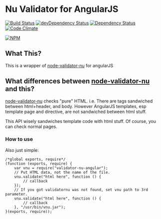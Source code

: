 # Nu Validator for AngularJS

[![Build Status](https://travis-ci.org/hiroaki-yamamoto/node-validator-nu-angular.svg?branch=master)](https://travis-ci.org/hysoftware/node-validator-nu-angular)
[![devDependency Status](https://david-dm.org/hiroaki-yamamoto/node-validator-nu-angular/dev-status.svg?style=flat)](https://david-dm.org/hysoftware/node-validator-nu-angular#info=devDependencies)
[![Dependency Status](https://david-dm.org/hiroaki-yamamoto/node-validator-nu-angular.svg?style=flat)](https://david-dm.org/hysoftware/node-validator-nu-angular)
[![Code Climate](https://codeclimate.com/github/hiroaki-yamamoto/node-validator-nu-angular/badges/gpa.svg)](https://codeclimate.com/github/hysoftware/node-validator-nu-angular)

[![NPM](https://nodei.co/npm/validator-nu-angular.png?downloads=true&downloadRank=true&stars=true)](https://nodei.co/npm/validator-nu-angular/)


## What This?

This is a wrapper of [node-validator-nu](https://github.com/hysoftware/node-validator-nu) for
angularJS

## What differences between [node-validator-nu](https://github.com/hysoftware/node-validator-nu) and this?

[node-validator-nu](https://github.com/hysoftware/node-validator-nu) checks "pure" HTML.
i.e. There are tags sandwiched between html+header, and body. However AngularJS templates,
esp template page and directive, are not sandwiched between html stuff.

This API wisely sandwiches template code with html stuff. Of course, you can check normal pages.

### How to use

Also just simple:
~~~
/*global exports, require*/
(function (exports, require) {
    var vnu = require("validator-nu-angular");
    // Put HTML data, not the name of the file.
    vnu.validate("html here", function () {
        // callback
    });
    // If you got validatornu was not found, set vnu path to 3rd parameter.
    vnu.validate("html here", function () {
        // callback
    }, "/usr/bin/vnu.jar");
}(exports, require));
~~~
